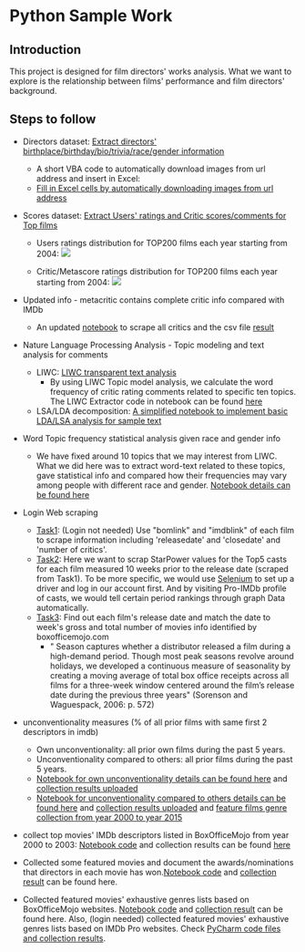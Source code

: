 # Python Sample Work
## Introduction
This project is designed for film directors' works analysis. What we want to explore is the relationship between films' performance and film directors' background.

## Steps to follow
- Directors dataset: [Extract directors' birthplace/birthday/bio/trivia/race/gender information](https://github.com/aronbolun/Web_Scraping_Python/blob/master/web%20scrapping.ipynb)
  - A short VBA code to automatically download images from url address and insert in Excel:
  - [Fill in Excel cells by automatically downloading images from url address](https://github.com/aronbolun/Web_Scraping_Python/blob/master/VB%20fill%20in%20images%20through%20downloads.txt)

- Scores dataset: [Extract Users' ratings and Critic scores/comments for Top films](https://github.com/aronbolun/Web_Scraping_Python/blob/master/score_scraping.ipynb)
  - Users ratings distribution for TOP200 films each year starting from 2004:
  ![](https://github.com/aronbolun/Web_Scraping_Python/blob/master/Users.PNG)
  
  - Critic/Metascore ratings distribution for TOP200 films each year starting from 2004:
  ![](https://github.com/aronbolun/Web_Scraping_Python/blob/master/Critics.PNG)
- Updated info - metacritic contains complete critic info compared with IMDb
  - An updated [notebook](https://github.com/aronbolun/Web_Scraping_Python/blob/master/score_scraping_updated.ipynb) to scrape all critics and the csv file [result](https://github.com/aronbolun/Web_Scraping_Python/blob/master/scraping.csv)
  
 - Nature Language Processing Analysis - Topic modeling and text analysis for comments
    - LIWC: [LIWC transparent text analysis](https://www.cs.cmu.edu/~ylataus/files/TausczikPennebaker2010.pdf)
      - By using LIWC Topic model analysis, we calculate the word frequency of critic rating comments related to specific ten topics. The LIWC Extractor code in notebook can be found [here](https://github.com/aronbolun/Web_Scraping_Python/blob/master/LIWC%20implementation.ipynb)
    - LSA/LDA decomposition: [A simplified notebook to implement basic LDA/LSA analysis for sample text](https://github.com/aronbolun/Web_Scraping_Python/blob/master/Topic%20model%20analysis.ipynb)
- Word Topic frequency statistical analysis given race and gender info
  - We have fixed around 10 topics that we may interest from LIWC. What we did here was to extract word-text related to these topics, gave statistical info and compared how their frequencies may vary among people with different race and gender. [Notebook details can be found here](https://github.com/aronbolun/Web_Scraping_Python/blob/master/Word%20Topic%20frequency%20analysis.ipynb)

- Login Web scraping
  - [Task1](https://github.com/aronbolun/Web_Scraping_Python/blob/master/Log%20in%20Task/Data_scraping_log_in_related_task_Section1_.ipynb): (Login not needed) Use "bomlink" and "imdblink" of each film to scrape information including 'releasedate' and 'closedate' and 'number of critics'. 
  - [Task2](https://github.com/aronbolun/Web_Scraping_Python/blob/master/Log%20in%20Task/star_power_actor.ipynb): Here we want to scrap StarPower values for the Top5 casts for each film measured 10 weeks prior to the release date (scraped from Task1). To be more specific, we would use [Selenium](https://www.seleniumhq.org/) to set up a driver and log in our account first. And by visiting Pro-IMDb profile of casts, we would tell certain period rankings through graph Data automatically.
  - [Task3](https://github.com/aronbolun/Web_Scraping_Python/blob/master/Log%20in%20Task/seasonality_score_scraping_boxOffice.ipynb): Find out each film's release date and match the date to week's gross and total number of movies info identified by boxofficemojo.com
    - " Season captures whether a distributor released a film during a high-demand period. Though most peak seasons revolve around holidays, we developed a continuous measure of seasonality by creating a moving average of total box office receipts across all films for a three-week window centered around the film’s release date during the previous three years" (Sorenson and Waguespack, 2006: p. 572)

- unconventionality measures (% of all prior films with same first 2 descriptors in imdb)
  - Own unconventionality: all prior own films during the past 5 years.
  - Unconventionality compared to others: all prior films during the past 5 years.
  - [Notebook for own unconventionality details can be found here](https://github.com/aronbolun/Web_Scraping_Python/blob/master/Unconventional.ipynb) and [collection results uploaded](https://github.com/aronbolun/Web_Scraping_Python/blob/master/own%20unconventionality.csv)
  - [Notebook for unconventionality compared to others details can be found here](https://github.com/aronbolun/Web_Scraping_Python/blob/master/Others_unconventionality_collection.ipynb) and [collection results uploaded](https://github.com/aronbolun/Web_Scraping_Python/blob/master/result.csv) and [feature films genre collection from year 2000 to year 2015](https://github.com/aronbolun/Web_Scraping_Python/blob/master/feature%20films%20genre%20from%202000%20to%202015.zip)
- collect top movies' IMDb descriptors listed in BoxOfficeMojo from year 2000 to 2003: [Notebook code](https://github.com/aronbolun/Web_Scraping_Python/blob/master/Genre_descriptors_for_movies_from_2000_2003_Box_Office_Mojo.ipynb) and collection results can be found [here](https://github.com/aronbolun/Web_Scraping_Python/tree/master/Year%202000-2003%20top%20movies%20descriptors%20set)
- Collected some featured movies and document the awards/nominations that directors in each movie has won.[Notebook code](https://github.com/aronbolun/Web_Scraping_Python/blob/master/Awards_collection.ipynb) and [collection result](https://github.com/aronbolun/Web_Scraping_Python/blob/master/Test_Award_Director_result.csv) can be found here.
- Collected featured movies' exhaustive genres lists based on BoxOfficeMojo websites. [Notebook code](https://github.com/aronbolun/Web_Scraping_Python/blob/master/Feature_Movies_Genres_collection_BoxOfficeMojo.ipynb) and [collection result](https://github.com/aronbolun/Web_Scraping_Python/tree/master/BoxOfficeMojo%20Genre%20collection) can be found here. Also, (login needed) collected featured movies' exhaustive genres lists based on IMDb Pro websites. Check [PyCharm code files and collection results](https://github.com/aronbolun/Web_Scraping_Python/tree/master/IMDb%20Genre%20collection).





